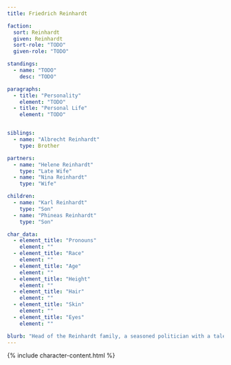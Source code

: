 ```yaml
---
title: Friedrich Reinhardt

faction:
  sort: Reinhardt
  given: Reinhardt
  sort-role: "TODO"
  given-role: "TODO"

standings:
  - name: "TODO"
    desc: "TODO"

paragraphs:
  - title: "Personality"
    element: "TODO"
  - title: "Personal Life"
    element: "TODO"


siblings:
  - name: "Albrecht Reinhardt"
    type: Brother

partners:
  - name: "Helene Reinhardt"
    type: "Late Wife"
  - name: "Nina Reinhardt"
    type: "Wife"

children:
  - name: "Karl Reinhardt"
    type: "Son"
  - name: "Phineas Reinhardt"
    type: "Son"

char_data:
  - element_title: "Pronouns"
    element: ""
  - element_title: "Race"
    element: ""
  - element_title: "Age"
    element: ""
  - element_title: "Height"
    element: ""
  - element_title: "Hair"
    element: ""
  - element_title: "Skin"
    element: ""
  - element_title: "Eyes"
    element: ""

blurb: "Head of the Reinhardt family, a seasoned politician with a talent for manipulation and intrigue. He has a reputation for ruthlessness in achieving his family's goals."
---
```


{% include character-content.html %}